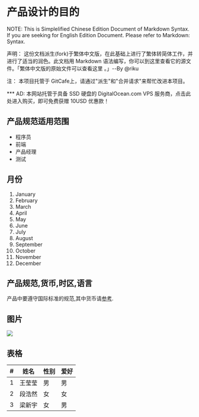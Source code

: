 # 产品设计的目的

NOTE: This is Simplelified Chinese Edition Document of Markdown Syntax. If you are seeking for English Edition Document. Please refer to Markdown: Syntax.

声明： 这份文档派生(fork)于繁体中文版，在此基础上进行了繁体转简体工作，并进行了适当的润色。此文档用 Markdown 语法编写，你可以到这里查看它的源文件。「繁体中文版的原始文件可以查看这里 。」--By @riku

注： 本项目托管于 GitCafe上，请通过"派生"和"合并请求"来帮忙改进本项目。

*** AD: 本网站托管于具备 SSD 硬盘的 DigitalOcean.com VPS 服务商，点击此处进入购买，即可免费获赠 10USD 优惠款！



## 产品规范适用范围

- 程序员
- 前端
- 产品经理
- 测试

## 月份

1. January
2. February
3. March
4. April
5. May
6. June
7. July
8. August
9. September
10. October
11. November
12. December




## 产品规范,货币,时区,语言

产品中要遵守国际标准的规范,其中货币请[参考](http://www.baidu.com).

## 图片

![](http://proc.iifs.ifeng.com/blog/2015/04/25/l6KhypeThZeboZy51q2FkJujvJWZoZqpya!Yp2Vra5pubGqbb2yQwm2XZ5aX3mRmlJLCZJWPYZLBo6eX.jpg)

## 表格

| #   | 姓名  | 性别  | 爱好  |
| --- | --- | --- | --- |
| 1   | 王莹莹 | 男   | 男   |
| 2   | 段浩然 | 女   | 女   |
| 3   | 梁新宇 | 女   | 男   |
